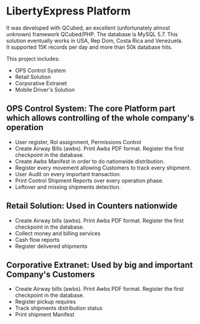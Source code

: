 # LibertyExpress Platform

It was developed with QCubed, an excellent (unfortunately almost unknown) framework QCubed/PHP.
The database is MySQL 5.7. This solution eventually works in USA, Rep Dom, Costa Rica and Venezuela.  
It supported 15K records per day and more than 50k database hits.

This project includes:
- OPS Control System
- Retail Solution
- Corporative Extranet
- Mobile Driver's Solution

## OPS Control System: The core Platform part which allows controlling of the whole company's operation
- User register, Rol assignment, Permissions Control
- Create Airway Bills (awbs).  Print Awbs PDF format. Register the first checkpoint in the database.
- Create Awbs Manifest in order to do nationwide distribution.
- Register every movement allowing Customers to track every shipment.
- User Audit on every important transaction.
- Print Control Shipment Reports over every operation phase.
- Leftover and missing shipments detection.

## Retail Solution: Used in Counters nationwide
- Create Airway bills (awbs).  Print Awbs PDF format. Register the first checkpoint in the database.
- Collect money and billing services
- Cash flow reports
- Register delivered shipments

## Corporative Extranet: Used by big and important Company's Customers
- Create Airway bills (awbs).  Print Awbs PDF format. Register the first checkpoint in the database.
- Register pickup requires
- Track shipments distribution status
- Print shipment Manifest
